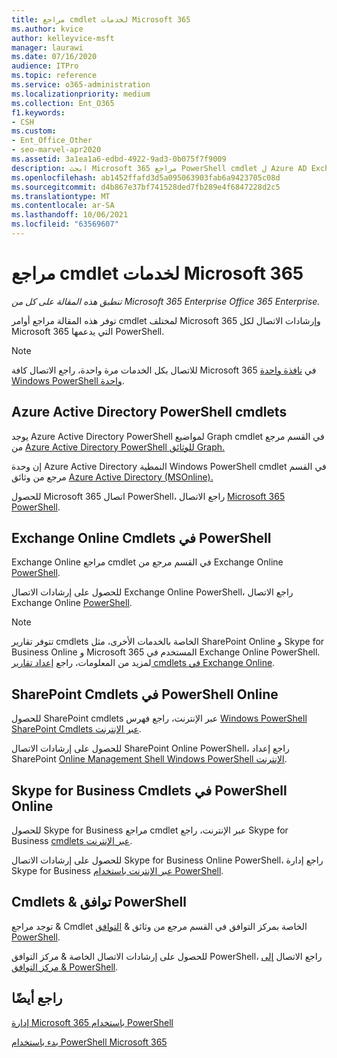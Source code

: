 ```yaml
---
title: مراجع cmdlet لخدمات Microsoft 365
ms.author: kvice
author: kelleyvice-msft
manager: laurawi
ms.date: 07/16/2020
audience: ITPro
ms.topic: reference
ms.service: o365-administration
ms.localizationpriority: medium
ms.collection: Ent_O365
f1.keywords:
- CSH
ms.custom:
- Ent_Office_Other
- seo-marvel-apr2020
ms.assetid: 3a1ea1a6-edbd-4922-9ad3-0b075f7f9009
description: ابحث Microsoft 365 مراجع PowerShell cmdlet ل Azure AD Exchange Online و SharePoint Online و Skype for Business Online و الأمان & التوافق.
ms.openlocfilehash: ab1452ffafd3d5a095063903fab6a9423705c08d
ms.sourcegitcommit: d4b867e37bf741528ded7fb289e4f6847228d2c5
ms.translationtype: MT
ms.contentlocale: ar-SA
ms.lasthandoff: 10/06/2021
ms.locfileid: "63569607"
---
```

# <a name="cmdlet-references-for-microsoft-365-services"></a>مراجع cmdlet لخدمات Microsoft 365

*تنطبق هذه المقالة على كل من Microsoft 365 Enterprise Office 365 Enterprise.*

توفر هذه المقالة مراجع أوامر cmdlet لمختلف Microsoft 365 وإرشادات الاتصال لكل Microsoft 365 التي يدعمها PowerShell.

> [!NOTE]
> للاتصال بكل الخدمات مرة واحدة، راجع الاتصال كافة Microsoft 365 في [نافذة واحدة Windows PowerShell واحدة](connect-to-all-microsoft-365-services-in-a-single-windows-powershell-window.md).

## <a name="azure-active-directory-powershell-cmdlets"></a>Azure Active Directory PowerShell cmdlets

يوجد Azure Active Directory PowerShell لمواضيع Graph cmdlet في القسم مرجع من [Azure Active Directory PowerShell للوثائق Graph.](/powershell/azure/active-directory/install-adv2)

إن وحدة Azure Active Directory النمطية Windows PowerShell cmdlet في القسم مرجع من وثائق [Azure Active Directory (MSOnline).](/powershell/azure/active-directory/overview)

للحصول Microsoft 365 اتصال PowerShell، راجع الاتصال [Microsoft 365 PowerShell](connect-to-microsoft-365-powershell.md).

## <a name="exchange-online-powershell-cmdlets"></a>Exchange Online Cmdlets في PowerShell

Exchange Online مراجع cmdlet في القسم مرجع من Exchange Online [PowerShell](/powershell/exchange/exchange-online-powershell).

للحصول على إرشادات الاتصال Exchange Online PowerShell، راجع الاتصال Exchange Online [PowerShell](/powershell/exchange/connect-to-exchange-online-powershell).

> [!NOTE]
> تتوفر تقارير cmdlets الخاصة بالخدمات الأخرى، مثل SharePoint Online و Skype for Business Online و Microsoft 365 المستخدم في Exchange Online PowerShell. لمزيد من المعلومات، راجع [إعداد تقارير cmdlets في Exchange Online](/powershell/exchange/exchange-online-powershell).

## <a name="sharepoint-online-powershell-cmdlets"></a>SharePoint Cmdlets في PowerShell Online

للحصول SharePoint cmdlets عبر الإنترنت، راجع فهرس [Windows PowerShell SharePoint Cmdlets عبر الإنترنت](/powershell/module/sharepoint-online/).

للحصول على إرشادات الاتصال SharePoint Online PowerShell، راجع إعداد SharePoint [Online Management Shell Windows PowerShell الإنترنت](/powershell/sharepoint/sharepoint-online/connect-sharepoint-online).

## <a name="skype-for-business-online-powershell-cmdlets"></a>Skype for Business Cmdlets في PowerShell Online

للحصول Skype for Business مراجع cmdlet عبر الإنترنت، راجع Skype for Business [cmdlets عبر الإنترنت](/previous-versions//mt228132(v=technet.10)).

للحصول على إرشادات الاتصال Skype for Business Online PowerShell، راجع إدارة Skype for Business [عبر الإنترنت باستخدام PowerShell](manage-skype-for-business-online-with-microsoft-365-powershell.md).

## <a name="security--compliance-center-powershell-cmdlets"></a>Cmdlets & توافق PowerShell

توجد مراجع & Cmdlet الخاصة بمركز التوافق في القسم مرجع من وثائق & [التوافق PowerShell](/powershell/exchange/scc-powershell).

للحصول على إرشادات الاتصال الخاصة & مركز التوافق PowerShell، راجع الاتصال [إلى مركز التوافق & PowerShell](/powershell/exchange/connect-to-scc-powershell).

## <a name="see-also"></a>راجع أيضًا

[إدارة Microsoft 365 باستخدام PowerShell](manage-microsoft-365-with-microsoft-365-powershell.md)

[بدء باستخدام PowerShell Microsoft 365](getting-started-with-microsoft-365-powershell.md)